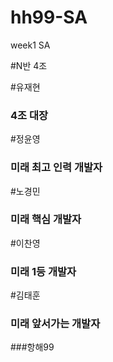 # hh99-SA
week1 SA

#N반 4조

#유재현
### 4조 대장
#정윤영
### 미래 최고 인력 개발자
#노경민
### 미래 핵심 개발자
#이찬영
### 미래 1등 개발자
#김태훈
### 미래 앞서가는 개발자

###항해99
